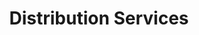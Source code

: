 ---
title: "Distribution Services"
url: /centerville/distribution-services-east-pages-lane/
shop: Religion
---
